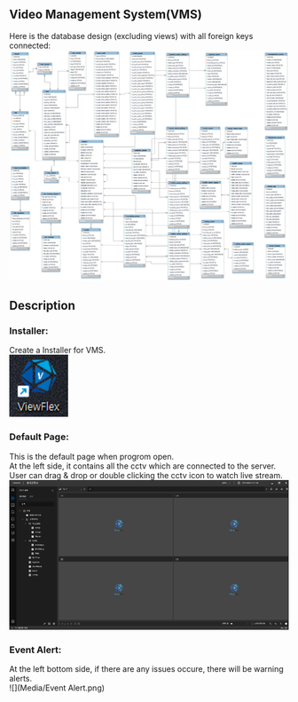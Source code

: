 ## Video Management System(VMS)
Here is the database design (excluding views) with all foreign keys connected:
![](Media/Database_design.png)

## Description

### Installer: <br/>
Create a Installer for VMS.<br/>
![](Media/Installer.png)

### Default Page: <br/>
This is the default page when progrom open.<br/>
At the left side, it contains all the cctv which are connected to the server. <br/>
User can drag & drop or double clicking the cctv icon to watch live stream. <br/>
![](Media/Default.png)

### Event Alert: <br/>
At the left bottom side, if there are any issues occure, there will be warning alerts.<br/>
![](Media/Event Alert.png)
